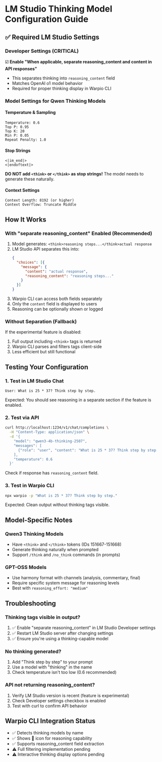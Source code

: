 # LM Studio Thinking Model Configuration Guide

## ✅ Required LM Studio Settings

### Developer Settings (CRITICAL)
☑️ **Enable "When applicable, separate reasoning_content and content in API responses"**
- This separates thinking into `reasoning_content` field
- Matches OpenAI o1 model behavior
- Required for proper thinking display in Warpio CLI

### Model Settings for Qwen Thinking Models

#### Temperature & Sampling
```
Temperature: 0.6
Top P: 0.95
Top K: 20
Min P: 0.05
Repeat Penalty: 1.0
```

#### Stop Strings
```
<|im_end|>
<|endoftext|>
```

**DO NOT add `<think>` or `</think>` as stop strings!** The model needs to generate these naturally.

#### Context Settings
```
Context Length: 8192 (or higher)
Context Overflow: Truncate Middle
```

## How It Works

### With "separate reasoning_content" Enabled (Recommended)

1. Model generates: `<think>reasoning steps...</think>actual response`
2. LM Studio API separates this into:
   ```json
   {
     "choices": [{
       "message": {
         "content": "actual response",
         "reasoning_content": "reasoning steps..."
       }
     }]
   }
   ```
3. Warpio CLI can access both fields separately
4. Only the `content` field is displayed to users
5. Reasoning can be optionally shown or logged

### Without Separation (Fallback)

If the experimental feature is disabled:
1. Full output including `<think>` tags is returned
2. Warpio CLI parses and filters tags client-side
3. Less efficient but still functional

## Testing Your Configuration

### 1. Test in LM Studio Chat
```
User: What is 25 * 37? Think step by step.
```

Expected: You should see reasoning in a separate section if the feature is enabled.

### 2. Test via API
```bash
curl http://localhost:1234/v1/chat/completions \
  -H "Content-Type: application/json" \
  -d '{
    "model": "qwen3-4b-thinking-2507",
    "messages": [
      {"role": "user", "content": "What is 25 * 37? Think step by step."}
    ],
    "temperature": 0.6
  }'
```

Check if response has `reasoning_content` field.

### 3. Test in Warpio CLI
```bash
npx warpio -p "What is 25 * 37? Think step by step."
```

Expected: Clean output without thinking tags visible.

## Model-Specific Notes

### Qwen3 Thinking Models
- Have `<think>` and `</think>` tokens (IDs 151667-151668)
- Generate thinking naturally when prompted
- Support `/think` and `/no_think` commands (in prompts)

### GPT-OSS Models
- Use harmony format with channels (analysis, commentary, final)
- Require specific system message for reasoning levels
- Best with `reasoning_effort: "medium"`

## Troubleshooting

### Thinking tags visible in output?
1. ✅ Enable "separate reasoning_content" in LM Studio Developer settings
2. ✅ Restart LM Studio server after changing settings
3. ✅ Ensure you're using a thinking-capable model

### No thinking generated?
1. Add "Think step by step" to your prompt
2. Use a model with "thinking" in the name
3. Check temperature isn't too low (0.6 recommended)

### API not returning reasoning_content?
1. Verify LM Studio version is recent (feature is experimental)
2. Check Developer settings checkbox is enabled
3. Test with curl to confirm API behavior

## Warpio CLI Integration Status

- ✅ Detects thinking models by name
- ✅ Shows 🧠 icon for reasoning capability
- ✅ Supports reasoning_content field extraction
- ⚠️ Full filtering implementation pending
- ⚠️ Interactive thinking display options pending